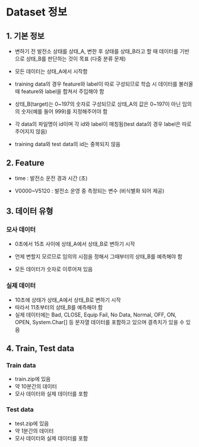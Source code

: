 # Dataset 정보

## 1. 기본 정보

- 변하기 전 발전소 상태를 상태\_A, 변한 후 상태를 상태\_B라고 할 때 데이터를 기반으로 상태\_B를 판단하는 것이 목표 (다중 분류 문제)

- 모든 데이터는 상태_A에서 시작함

- training data의 경우 feature와 label이 따로 구성되므로 학습 시 데이터를 불러올 때 feature와 label을 합쳐서 주입해야 함

- 상태\_B(target)는 0\~197의 숫자로 구성되므로 상태\_A의 값은 0\~197이 아닌 임의의 숫자(예를 들어 999)를 지정해주어야 함

- 각 data의 파일명이 id이며 각 id와 label이 매칭됨(test data의 경우 label은 따로 주어지지 않음)

- training data와 test data의 id는 중복되지 않음


## 2. Feature

- time : 발전소 운전 경과 시간 (초)

- V0000~V5120 : 발전소 운영 중 측정되는 변수 (비식별화 되어 제공)



## 3. 데이터 유형

### 모사 데이터

- 0초에서 15초 사이에 상태\_A에서 상태\_B로 변하기 시작

- 언제 변할지 모르므로 임의의 시점을 정해서 그때부터의 상태\_B를 예측해야 함

- 모든 데이터가 숫자로 이루어져 있음

### 실제 데이터

- 10초에 상태가 상태\_A에서 상태\_B로 변하기 시작
- 따라서 11초부터의 상태\_B를 예측해야 함
- 실제 데이터에는 Bad, CLOSE, Equip Fail, No Data, Normal, OFF, ON, OPEN, System.Char[] 등 문자열 데이터를 포함하고 있으며 결측치가 있을 수 있음


## 4. Train, Test data

### Train data

- train.zip에 있음
- 약 10분간의 데이터
- 모사 데이터와 실제 데이터를 포함
  
### Test data

- test.zip에 있음
- 약 1분간의 데이터
- 모사 데이터와 실제 데이터를 포함